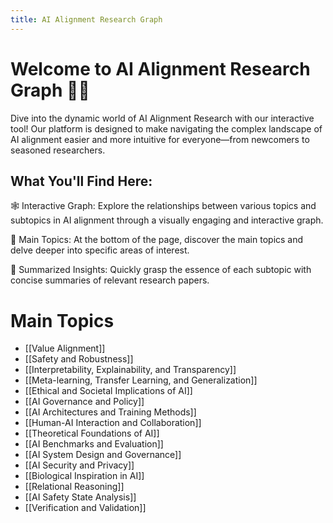 ```yaml
---
title: AI Alignment Research Graph
---
```


# Welcome to AI Alignment Research Graph 🤖🧭

Dive into the dynamic world of AI Alignment Research with our interactive tool! Our platform is designed to make navigating the complex landscape of AI alignment easier and more intuitive for everyone—from newcomers to seasoned researchers.

## What You'll Find Here:

🕸️ Interactive Graph: Explore the relationships between various topics and subtopics in AI alignment through a visually engaging and interactive graph.

📂 Main Topics: At the bottom of the page, discover the main topics and delve deeper into specific areas of interest.

🧠 Summarized Insights: Quickly grasp the essence of each subtopic with concise summaries of relevant research papers.

# Main Topics

- [[Value Alignment]]
- [[Safety and Robustness]]
- [[Interpretability, Explainability, and Transparency]]
- [[Meta-learning, Transfer Learning, and Generalization]]
- [[Ethical and Societal Implications of AI]]
- [[AI Governance and Policy]]
- [[AI Architectures and Training Methods]]
- [[Human-AI Interaction and Collaboration]]
- [[Theoretical Foundations of AI]]
- [[AI Benchmarks and Evaluation]]
- [[AI System Design and Governance]]
- [[AI Security and Privacy]]
- [[Biological Inspiration in AI]]
- [[Relational Reasoning]]
- [[AI Safety State Analysis]]
- [[Verification and Validation]]
